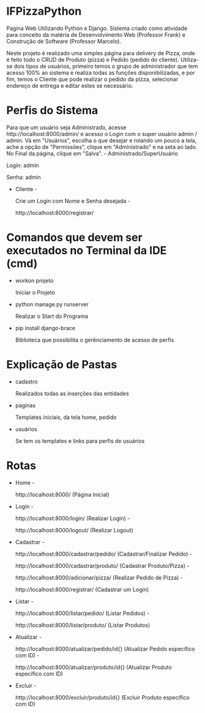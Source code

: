 # IFPizzaPython
<p>Pagina Web Utilizando Python e Django. Sistema criado como atividade para conceito da matéria de Desenvolvimento Web (Professor Frank) e Construção de Software (Professor Marcelo). 
<p>Neste projeto é realizado uma simples página para delivery de Pizza, onde é feito todo o CRUD de Produto (pizza) e Pedido (pedido do cliente). Utiliza-se dois tipos de usuários, primeiro temos o grupo de administrador que tem acesso 100% ao sistema e realiza todas as funções disponibilizadas, e por fim, temos o Cliente que pode realizar o pedido da pizza, selecionar endereço de entrega e editar estes se necessário.


# Perfis do Sistema
<p>Para que um usuário seja Administrado, acesse http://localhost:8000/admin/ e acesso o Login com o super usuário
admin / admin. Vá em "Usuários", escolha o que desejar e rolando um pouco a tela, ache a opção de "Permissões", clique em "Administrado" e na seta ao lado. No Final da página, clique em "Salva".
- Administrado/SuperUsuário
    <p> Login: admin
    <p> Senha: admin

- Cliente 
    -<p> Crie um Login com Nome e Senha desejada
    -<p> http://localhost:8000/registrar/


# Comandos que devem ser executados no Terminal da IDE (cmd)
- workon projeto
    <p> Iniciar o Projeto 

- python manage.py runserver
    <p> Realizar o Start do Programa
    
- pip install django-brace 
    <p> Biblioteca que possibilita o gerênciamento de acesso de perfis

# Explicação de Pastas
- cadastro <p> Realizados todas as inserções das entidades
- paginas <p> Templates iniciais, da tela home, pedido
- usuários <p> Se tem os templates e links para perfis de usuários

# Rotas
- Home 
    -<p>http://localhost:8000/ (Página Inicial)

- Login
    -<p>http://localhost:8000/login/ (Realizar Login)
    -<p>http://localhost:8000/logout/ (Realizar Logout)

- Cadastrar
    -<p>http://localhost:8000/cadastrar/pedido/ (Cadastrar/Finalizar Pedido)
    -<p>http://localhost:8000/cadastrar/produto/ (Cadastrar Produto/Pizza)
    -<p>http://localhost:8000/adicionar/pizza/  (Realizar Pedido de Pizza)
    -<p> http://localhost:8000/registrar/ (Cadastrar um Login)

- Listar
    -<p>http://localhost:8000/listar/pedido/ (Listar Pedidos)
    -<p>http://localhost:8000/listar/produto/ (Listar Produtos)

- Atualizar
    -<p>http://localhost:8000/atualizar/pedido/id{} (Atualizar Pedido específico com ID)
    -<p>http://localhost:8000/atualizar/produto/id{} (Atualizar Produto específico com ID)

- Excluír
    -<p>http://localhost:8000/excluir/produto/id{} (Excluir Produto específico com ID)
 




